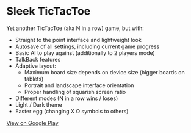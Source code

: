# Sleek TicTacToe

Yet another TicTacToe (aka N in a row) game, but with:
- Straight to the point interface and lightweight look
- Autosave of all settings, including current game progress
- Basic AI to play against (additionally to 2 players mode)
- TalkBack features
- Adaptive layout:
  * Maximum board size depends on device size (bigger boards on tablets)
  * Portrait and landscape interface orientation
  * Proper handling of squarish screen ratio
- Different modes (N in a row wins / loses)
- Light / Dark theme
- Easter egg (changing X O symbols to others)

[View on Google Play](https://play.google.com/store/apps/details?id=app.sleek_tictactoe)
